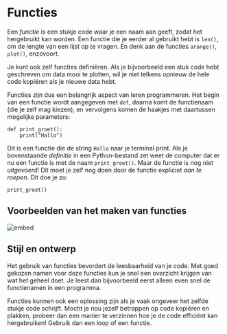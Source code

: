 # Functies

Een *functie* is een stukje code waar je een naam aan geeft, zodat het hergebruikt kan worden. Een
functie die je eerder al gebruikt hebt is `len()`, om de lengte van een lijst op te vragen. En denk
aan de functies `arange()`, `plot()`, enzovoort.

Je kunt ook zelf functies definiëren. Als je bijvoorbeeld een stuk code hebt geschreven om data
mooi te plotten, wil je niet telkens opnieuw de hele code kopiëren als je nieuwe data hebt.

Functies zijn dus een belangrijk aspect van leren programmeren. Het begin van een functie wordt
aangegeven met `def`, daarna komt de functienaam (die je zelf mag kiezen), en vervolgens komen de
haakjes met daartussen mogelijke parameters:

    def print_groet():
        print("Hallo")

Dit is een functie die de string `Hallo` naar je terminal print. Als je bovenstaande *definitie* in
een Python-bestand zet weet de computer dat er nu een functie is met de naam `print_groet()`. Maar
de functie is nog niet *uitgevoerd*! Dit moet je zelf nog doen door de functie expliciet *aan te
roepen*. Dit doe je zo:

    print_groet()

## Voorbeelden van het maken van functies

![embed](https://vimeo.com/album/5380760/embed)

## Stijl en ontwerp

Het gebruik van functies bevordert de leesbaarheid van je code. Met goed gekozen namen voor deze
functies kun je snel een overzicht krijgen van wat het geheel doet. Je leest dan bijvoorbeeld eerst
alleen even snel de functienamen in een programma.

Functies kunnen ook een oplossing zijn als je vaak ongeveer het zelfde stukje code schrijft. Mocht
je nou jezelf betrappen op code kopiëren en plakken, probeer dan een manier te verzinnen hoe je de
code efficiënt kan hergebruiken! Gebruik dan een loop of een functie.
